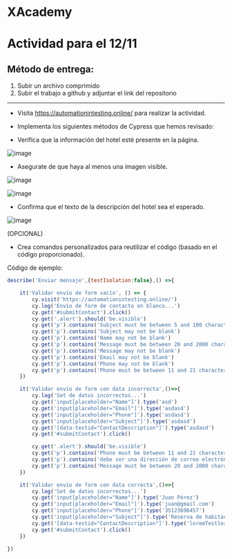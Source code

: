 # XAcademy
# Actividad para el 12/11

## Método de entrega:

1. Subir un archivo comprimido 
2. Subir el trabajo a github y adjuntar el link del repositorio

---

- Visita https://automationintesting.online/ para realizar la actividad.
- Implementa los siguientes métodos de Cypress que hemos revisado:

- Verifica que la información del hotel esté presente en la página.

![image](https://github.com/user-attachments/assets/42271623-a754-483b-9460-6dba38774a86)


- Asegurate de que haya al menos una imagen visible.

![image](https://github.com/user-attachments/assets/44b64b9b-437b-435d-a043-5931a52bb392)


![image](https://github.com/user-attachments/assets/64cbf452-5208-45aa-838c-6b0897698a45)


- Confirma que el texto de la descripción del hotel sea el esperado.
    
![image](https://github.com/user-attachments/assets/5d0438e0-a8ee-49e1-a327-f44ad06f6b7a)
    

(OPCIONAL)

- Crea comandos personalizados para reutilizar el código (basado en el código proporcionado).

Código de ejemplo:

```jsx
describe('Enviar mensaje',{testIsolation:false},() =>{

    it('Validar envío de form vacío', () => {
        cy.visit('https://automationintesting.online/')
        cy.log('Envío de form de contacto en blanco...')
        cy.get('#submitContact').click()
        cy.get('.alert').should('be.visible')
        cy.get('p').contains('Subject must be between 5 and 100 characters.')
        cy.get('p').contains('Subject may not be blank')
        cy.get('p').contains('Name may not be blank')
        cy.get('p').contains('Message must be between 20 and 2000 characters.')
        cy.get('p').contains('Message may not be blank')
        cy.get('p').contains('Email may not be blank')
        cy.get('p').contains('Phone may not be blank')
        cy.get('p').contains('Phone must be between 11 and 21 characters.')
    })

    it('Validar envío de form con data incorrecta',()=>{
        cy.log('Set de datos incorrectos...')
        cy.get('input[placeholder="Name"]').type('asd')
        cy.get('input[placeholder="Email"]').type('asdasd')
        cy.get('input[placeholder="Phone"]').type('asdasd')
        cy.get('input[placeholder="Subject"]').type('asdasd')
        cy.get('[data-testid="ContactDescription"]').type('asdasd')
        cy.get('#submitContact').click()

        cy.get('.alert').should('be.visible')
        cy.get('p').contains('Phone must be between 11 and 21 characters.')
        cy.get('p').contains('debe ser una dirección de correo electrónico con formato correcto')
        cy.get('p').contains('Message must be between 20 and 2000 characters.')
    })

    it('Validar envío de form con data correcta',()=>{
        cy.log('Set de datos incorrectos...')
        cy.get('input[placeholder="Name"]').type('Juan Pérez')
        cy.get('input[placeholder="Email"]').type('juan@gmail.com')
        cy.get('input[placeholder="Phone"]').type('35123696457')
        cy.get('input[placeholder="Subject"]').type('Reserva de habitación para fecha X')
        cy.get('[data-testid="ContactDescription"]').type('loremTestloremTestloremTestloremTestloremTestloremTestloremTestloremTestloremTestlo') 
        cy.get('#submitContact').click()
    })

})
```
